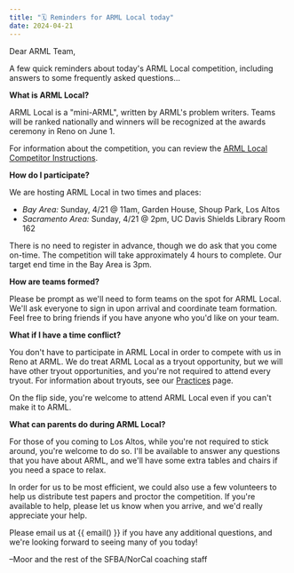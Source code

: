 ```yaml
---
title: "🗓️ Reminders for ARML Local today"
date: 2024-04-21
---
```


Dear ARML Team,

A few quick reminders about today's ARML Local competition, including answers to
some frequently asked questions...

**What is ARML Local?**

ARML Local is a "mini-ARML", written by ARML's problem writers. Teams will be
ranked nationally and winners will be recognized at the awards ceremony in Reno
on June 1.

For information about the competition, you can review the
[ARML Local Competitor
Instructions](https://drive.google.com/file/d/1lHrAHRhqfkWOzUJRdswFBNJtu94gHSC0/view).

**How do I participate?**

We are hosting ARML Local in two times and places:
- *Bay Area:* Sunday, 4/21 @ 11am, Garden House, Shoup Park, Los Altos
- *Sacramento Area:* Sunday, 4/21 @ 2pm, UC Davis Shields Library Room 162

There is no need to register in advance, though we do ask that you come on-time.
The competition will take approximately 4 hours to complete. Our target end time
in the Bay Area is 3pm.

**How are teams formed?**

Please be prompt as we'll need to form teams on the spot for ARML Local. We'll
ask everyone to sign in upon arrival and coordinate team formation. 
Feel free to bring friends if you have anyone who you'd like on your team.

**What if I have a time conflict?**

You don't have to participate in ARML Local in order to compete with us in Reno
at ARML. We do treat ARML Local as a tryout opportunity, but we will have other
tryout opportunities, and you're not required to attend every tryout. For
information about tryouts, see our [Practices](/practices/) page.

On the flip side, you're welcome to attend ARML Local even if you can't make it
to ARML. 

**What can parents do during ARML Local?**

For those of you coming to Los Altos, while you're not required to stick around,
you're welcome to do so. I'll be available to answer any questions that you have
about ARML, and we'll have some extra tables and chairs if you need a space to
relax.

In order for us to be most efficient, we could also use a few volunteers to help
us distribute test papers and proctor the competition. If you're available to
help, please let us know when you arrive, and we'd really appreciate your help.

Please email us at {{ email() }} if you have any additional questions,
and we're looking forward to seeing many of you today!

–Moor and the rest of the SFBA/NorCal coaching staff
